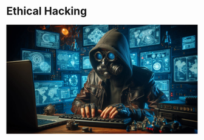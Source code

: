 # Ethical Hacking

<img src="https://raw.githubusercontent.com/Dare-marvel/Ethical-Hacking--EH--/main/assets/HackerBlueBg.png" >
